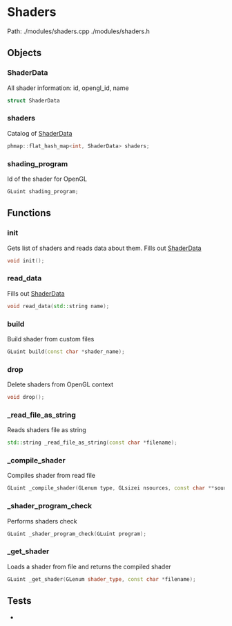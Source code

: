 # Shaders
Path: ./modules/shaders.cpp   ./modules/shaders.h


## Objects

### ShaderData
All shader information: id, opengl_id, name
```c++
struct ShaderData
```

### shaders
Catalog of [ShaderData](shaders.md#ShaderData)
```c++
phmap::flat_hash_map<int, ShaderData> shaders;
```

### shading_program
Id of the shader for OpenGL
```c++
GLuint shading_program;
```

## Functions
### init
Gets list of shaders and reads data about them. Fills out [ShaderData](shaders.md#ShaderData)
```c++
void init();
```

### read_data
Fills out [ShaderData](shaders.md#ShaderData)
```c++
void read_data(std::string name);
```

### build
Build shader from custom files
```c++
GLuint build(const char *shader_name);
```

### drop
Delete shaders from OpenGL context
```c++
void drop();
```

### _read_file_as_string
Reads shaders file as string
```c++
std::string _read_file_as_string(const char *filename);
```

### _compile_shader
Compiles shader from read file
```c++
GLuint _compile_shader(GLenum type, GLsizei nsources, const char **sources);
```

### _shader_program_check
Performs shaders check
```c++
GLuint _shader_program_check(GLuint program);
```

### _get_shader
Loads a shader from file and returns the compiled shader
```c++
GLuint _get_shader(GLenum shader_type, const char *filename);
```



## Tests
-
